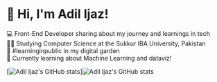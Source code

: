 # 👋 Hi, I'm Adil Ijaz!

💻 Front-End Developer sharing about my journey and learnings in tech<br>
👨‍🎓 Studying Computer Science at the Sukkur IBA University, Pakistan<br>
📖 #learninginpublic in my digital garden<br>
💭 Currently learning about Machine Learning and dataviz!</br>

[![Adil Ijaz's GitHub stats](https://github-readme-stats.vercel.app/api?username=Adil-Ijaz7)]![Adil Ijaz's GitHub stats](https://github-readme-stats.vercel.app/api?username=anuraghazra&show_icons=true&theme=radical)

